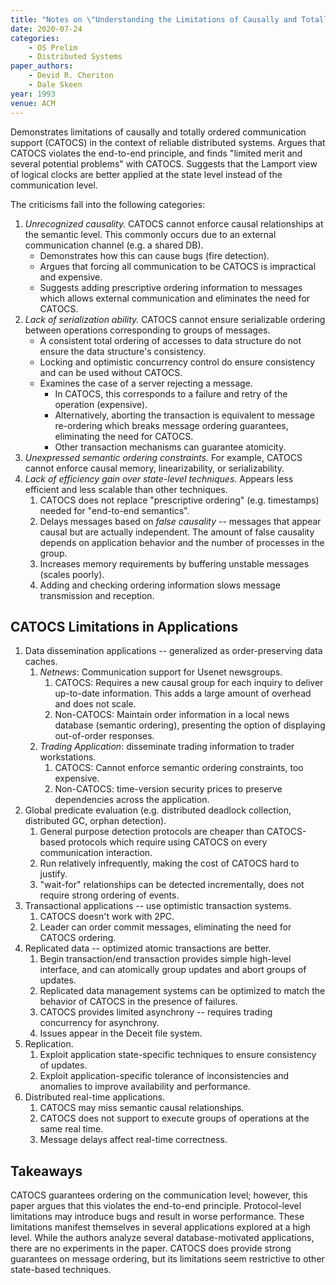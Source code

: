 ```yaml
---
title: "Notes on \"Understanding the Limitations of Causally and Totally Ordered Communication\""
date: 2020-07-24
categories:
    - OS Prelim
    - Distributed Systems
paper_authors:
    - Devid R. Cheriton
    - Dale Skeen
year: 1993
venue: ACM
---
```


Demonstrates limitations of causally and totally ordered communication support (CATOCS) in the context of reliable distributed systems.
Argues that CATOCS violates the end-to-end principle, and finds "limited merit and several potential problems" with CATOCS.
Suggests that the Lamport view of logical clocks are better applied at the state level instead of the communication level.

The criticisms fall into the following categories:

1. *Unrecognized causality.* CATOCS cannot enforce causal relationships at the semantic level. This commonly occurs due to an external communication channel (e.g. a shared DB).
   - Demonstrates how this can cause bugs (fire detection).
   - Argues that forcing all communication to be CATOCS is impractical and expensive.
   - Suggests adding prescriptive ordering information to messages which allows external communication and eliminates the need for CATOCS.
2. *Lack of serialization ability.* CATOCS cannot ensure serializable ordering between operations corresponding to groups of messages.
   - A consistent total ordering of accesses to data structure do not ensure the data structure's consistency.
   - Locking and optimistic concurrency control do ensure consistency and can be used without CATOCS.
   - Examines the case of a server rejecting a message.
     - In CATOCS, this corresponds to a failure and retry of the operation (expensive).
     - Alternatively, aborting the transaction is equivalent to message re-ordering which breaks message ordering guarantees, eliminating the need for CATOCS.
     - Other transaction mechanisms can guarantee atomicity.
3. *Unexpressed semantic ordering constraints.* For example, CATOCS cannot enforce causal memory, linearizability, or serializability.
4. *Lack of efficiency gain over state-level techniques.* Appears less efficient and less scalable than other techniques.
   1. CATOCS does not replace "prescriptive ordering" (e.g. timestamps) needed for "end-to-end semantics".
   2. Delays messages based on *false causality* -- messages that appear causal but are actually independent. The amount of false causality depends on application behavior and the number of processes in the group.
   3. Increases memory requirements by buffering unstable messages (scales poorly).
   4. Adding and checking ordering information slows message transmission and reception.

## CATOCS Limitations in Applications

1. Data dissemination applications -- generalized as order-preserving data caches.
   1. *Netnews*: Communication support for Usenet newsgroups.
      1. CATOCS: Requires a new causal group for each inquiry to deliver up-to-date information. This adds a large amount of overhead and does not scale.
      2. Non-CATOCS: Maintain order information in a local news database (semantic ordering), presenting the option of displaying out-of-order responses.
   2. *Trading Application*: disseminate trading information to trader workstations.
      1. CATOCS: Cannot enforce semantic ordering constraints, too expensive.
      2. Non-CATOCS: time-version security prices to preserve dependencies across the application.
2. Global predicate evaluation (e.g. distributed deadlock collection, distributed GC, orphan detection).
   1. General purpose detection protocols are cheaper than CATOCS-based protocols which require using CATOCS on every communication interaction.
   2. Run relatively infrequently, making the cost of CATOCS hard to justify.
   3. "wait-for" relationships can be detected incrementally, does not require strong ordering of events.
3. Transactional applications -- use optimistic transaction systems.
   1. CATOCS doesn't work with 2PC.
   2. Leader can order commit messages, eliminating the need for CATOCS ordering.
4. Replicated data -- optimized atomic transactions are better.
   1. Begin transaction/end transaction provides simple high-level interface, and can atomically group updates and abort groups of updates.
   2. Replicated data management systems can be optimized to match the behavior of CATOCS in the presence of failures.
   3. CATOCS provides limited asynchrony -- requires trading concurrency for asynchrony.
   4. Issues appear in the Deceit file system.
5. Replication.
   1. Exploit application state-specific techniques to ensure consistency of updates.
   2. Exploit application-specific tolerance of inconsistencies and anomalies to improve availability and performance.
6. Distributed real-time applications.
   1. CATOCS may miss semantic causal relationships.
   2. CATOCS does not support to execute groups of operations at the same real time.
   3. Message delays affect real-time correctness.

## Takeaways

CATOCS guarantees ordering on the communication level; however, this paper argues that this violates the end-to-end principle.
Protocol-level limitations may introduce bugs and result in worse performance.
These limitations manifest themselves in several applications explored at a high level.
While the authors analyze several database-motivated applications, there are no experiments in the paper.
CATOCS does provide strong guarantees on message ordering, but its limitations seem restrictive to other state-based techniques.